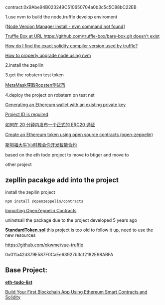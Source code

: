 contract:0x9Abe94B023249C510650704a0b3c5c5C88bC22EB

1.use nvm to build the node,truffle develop enviroment 

[[Node Version Manager install - nvm command not found](https://stackoverflow.com/questions/16904658/node-version-manager-install-nvm-command-not-found)]

[Truffle Box at URL https://github.com/truffle-box/bare-box.git doesn't exist](https://ethereum.stackexchange.com/questions/64358/truffle-box-at-url-https-github-com-truffle-box-bare-box-git-doesnt-exist)

[How do I find the exact solidity compiler version used by truffle?](https://ethereum.stackexchange.com/questions/18133/how-do-i-find-the-exact-solidity-compiler-version-used-by-truffle)

[How to properly upgrade node using nvm](https://stackoverflow.com/questions/34810526/how-to-properly-upgrade-node-using-nvm)

2.install the zepllin 

3.get the robstern test token

[MetaMask获取Ropsten测试币](https://juejin.cn/post/7094073502885478437)



4.deploy the project on robstern on test net

[Generating an Ethereum wallet with an existing private key](https://ethereum.stackexchange.com/questions/96732/generating-an-ethereum-wallet-with-an-existing-private-key)

[Project ID is required](https://ethereum.stackexchange.com/questions/79215/project-id-is-required)

[如何在 20 分钟内发布一个正式的 ERC20 通证](https://linux.cn/article-9825-1.html)

[Create an Ethereum token using open source contracts (open-zeppelin)](https://www.freecodecamp.org/news/create-an-ethereum-token-using-open-source-contracts-open-zeppelin-1e132e6233ed/) 

[斯坦福大牛1小时教会你开发智能合约](https://www.youtube.com/watch?v=mEviHi6DhPo)

based on the eth todo project to move to btiger and move to 

other project

## zepllin pacakge add into the project

install the zepllin project

```
npm install @openzeppelin/contracts
```

[Importing OpenZeppelin Contracts](https://docs.openzeppelin.com/learn/developing-smart-contracts#importing_openzeppelin_contracts)



uninstsall the package due to the project developed 5 years ago

[**StandardToken.sol**](https://github.com/trusttoken/zeppelin-solidity/blob/master/contracts/token/ERC20/StandardToken.sol) this project is too old to follow it up, need to use the new resources

https://github.com/okwme/vue-truffle



0x011a42d379E587F0CaEe63927b3c12182E98ABFA

## Base Project:

**[eth-todo-list](https://github.com/dappuniversity/eth-todo-list)**

[Build Your First Blockchain App Using Ethereum Smart Contracts and Solidity](https://www.youtube.com/watch?v=coQ5dg8wM2o)

